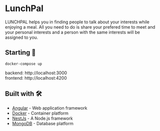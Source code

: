 # LunchPal
LUNCHPAL helps you in finding people to talk about your interests while enjoying a meal.
All you need to do is share your prefered time to meet and your personal interests and a person with the same
interests will be assigned to you. 
## Starting 🚀
```
docker-compose up
```
backend: http://localhost:3000 <br/>
frontend: http://localhost:4200

## Built with 🛠️
* [Angular](https://angular.io/) - Web application framework 
* [Docker](https://www.docker.com/) - Container platform 
* [NestJs](https://nestjs.com/) - A Node.js framework
* [MongoDB](https://www.mongodb.com/) - Database platform
